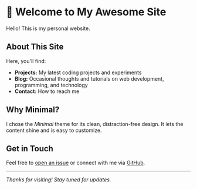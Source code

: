 # 👋 Welcome to My Awesome Site

Hello! This is my personal website.
## About This Site

Here, you'll find:
- **Projects:** My latest coding projects and experiments
- **Blog:** Occasional thoughts and tutorials on web development, programming, and technology
- **Contact:** How to reach me

## Why Minimal?

I chose the *Minimal* theme for its clean, distraction-free design. It lets the content shine and is easy to customize.

## Get in Touch

Feel free to [open an issue](https://github.com/YOUR-USERNAME/YOUR-REPO/issues) or connect with me via [GitHub](https://github.com/YOUR-USERNAME).

---

*Thanks for visiting! Stay tuned for updates.*
